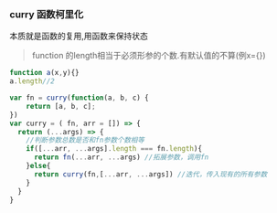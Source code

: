 ### curry 函数柯里化
本质就是函数的复用,用函数来保持状态
> function 的length相当于必须形参的个数.有默认值的不算(例x={})
```js
function a(x,y){} 
a.length//2
```

```js
var fn = curry(function(a, b, c) {
    return [a, b, c];
})
var curry = ( fn, arr = []) => {
  return (...args) => {
    //判断参数总数是否和fn参数个数相等
    if([...arr, ...args].length === fn.length){
      return fn(...arr, ...args) //拓展参数，调用fn
    }else{
      return curry(fn,[...arr, ...args]) //迭代，传入现有的所有参数
    }
  }
}
```